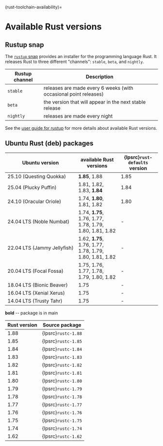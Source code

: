 (rust-toolchain-availability)=
# Available Rust versions

## Rustup snap

The [`rustup` snap](https://snapcraft.io/rustup) provides an installer for the programming language Rust. It releases Rust to three different "channels": `stable`, `beta`, and `nightly`.

| Rustup channel | Description |
|----------------|-------------|
| `stable` | releases are made every 6 weeks (with occasional point releases) |
| `beta` | the version that will appear in the next stable release |
| `nightly` | releases are made every night |

See the [user guide for rustup](https://rust-lang.github.io/rustup/concepts/channels.html) for more details about  available Rust versions.

## Ubuntu Rust (deb) packages

| Ubuntu version | available Rust versions | {lpsrc}`rust-defaults` version | 
| --- | --- | --- |
| 25.10 (Questing Quokka)     | **1.85**, 1.88 | 1.85 |
| 25.04 (Plucky Puffin)       | 1.81, 1.82, 1.83, **1.84** | 1.84 |
| 24.10 (Oracular Oriole)     | 1.74, **1.80**, 1.81, 1.82 | 1.80 |
| 24.04 LTS (Noble Numbat)    | 1.74, **1.75**, 1.76, 1.77, 1.78, 1.79, 1.80, 1.81, 1.82 | - |
| 22.04 LTS (Jammy Jellyfish) | 1.62, **1.75**, 1.76, 1.77, 1.78, 1.79, 1.80, 1.81, 1.82 | - |
| 20.04 LTS (Focal Fossa)     | 1.75, 1.76, 1.77, 1.78, 1.79, 1.80, 1.82 | - |
| 18.04 LTS (Bionic Beaver)   | 1.75 | - |
| 16.04 LTS (Xenial Xerus)    | 1.75 | - |
| 14.04 LTS (Trusty Tahr)     | 1.75 | - |

<!-- Do not forget to add 4 spaces at the end of line to keep future diffs more readable -->
**bold** -- package is in main    

| Rust version | Source package | 
|--------------|----------------|
| 1.88 | {lpsrc}`rustc-1.88` |
| 1.85 | {lpsrc}`rustc-1.85` |
| 1.84 | {lpsrc}`rustc-1.84` |
| 1.83 | {lpsrc}`rustc-1.83` |
| 1.82 | {lpsrc}`rustc-1.82` |
| 1.81 | {lpsrc}`rustc-1.81` |
| 1.80 | {lpsrc}`rustc-1.80` |
| 1.79 | {lpsrc}`rustc-1.79` |
| 1.78 | {lpsrc}`rustc-1.78` |
| 1.77 | {lpsrc}`rustc-1.77` |
| 1.76 | {lpsrc}`rustc-1.76` |
| 1.75 | {lpsrc}`rustc-1.75` |
| 1.74 | {lpsrc}`rustc-1.74` |
| 1.62 | {lpsrc}`rustc-1.62` |
